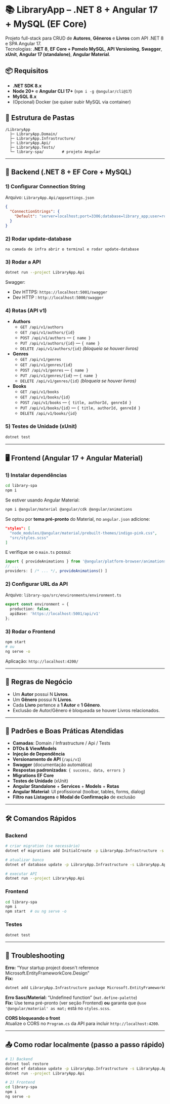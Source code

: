 # 📚 LibraryApp – .NET 8 + Angular 17 + MySQL (EF Core)

Projeto full-stack para CRUD de **Autores**, **Gêneros** e **Livros** com API .NET 8 e SPA Angular 17.  
Tecnologias: **.NET 8**, **EF Core + Pomelo MySQL**, **API Versioning**, **Swagger**, **xUnit**, **Angular 17 (standalone)**, **Angular Material**.

## 📦 Requisitos
- **.NET SDK 8.x**
- **Node 20+** e **Angular CLI 17+** (`npm i -g @angular/cli@17`)
- **MySQL 8.x**
- (Opcional) Docker (se quiser subir MySQL via container)

## 🧭 Estrutura de Pastas
```
/LibraryApp
  ├─ LibraryApp.Domain/
  ├─ LibraryApp.Infrastructure/
  ├─ LibraryApp.Api/
  ├─ LibraryApp.Tests/
  └─ library-spa/        # projeto Angular
```

---

## 🚀 Backend (.NET 8 + EF Core + MySQL)

### 1) Configurar Connection String
Arquivo: `LibraryApp.Api/appsettings.json`
```json
{
  "ConnectionStrings": {
    "Default": "server=localhost;port=3306;database=library_app;user=root;password=YourStrong@Password;TreatTinyAsBoolean=true;"
  }
}
```
### 2) Rodar update-database
```
na camada de infra abrir o terminal e rodar update-database
```

### 3) Rodar a API
```bash
dotnet run --project LibraryApp.Api
```
Swagger:
- Dev HTTPS: `https://localhost:5001/swagger`
- Dev HTTP : `http://localhost:5000/swagger`

### 4) Rotas (API v1)
- **Authors**
  - `GET /api/v1/authors`
  - `GET /api/v1/authors/{id}`
  - `POST /api/v1/authors` — `{ name }`
  - `PUT /api/v1/authors/{id}` — `{ name }`
  - `DELETE /api/v1/authors/{id}` *(bloqueia se houver livros)*
- **Genres**
  - `GET /api/v1/genres`
  - `GET /api/v1/genres/{id}`
  - `POST /api/v1/genres` — `{ name }`
  - `PUT /api/v1/genres/{id}` — `{ name }`
  - `DELETE /api/v1/genres/{id}` *(bloqueia se houver livros)*
- **Books**
  - `GET /api/v1/books`
  - `GET /api/v1/books/{id}`
  - `POST /api/v1/books` — `{ title, authorId, genreId }`
  - `PUT /api/v1/books/{id}` — `{ title, authorId, genreId }`
  - `DELETE /api/v1/books/{id}`

### 5) Testes de Unidade (xUnit)
```bash
dotnet test
```

---

## 🖥️ Frontend (Angular 17 + Angular Material)

### 1) Instalar dependências
```bash
cd library-spa
npm i
```

Se estiver usando Angular Material:
```bash
npm i @angular/material @angular/cdk @angular/animations
```

Se optou por **tema pré-pronto** do Material, no `angular.json` adicione:
```json
"styles": [
  "node_modules/@angular/material/prebuilt-themes/indigo-pink.css",
  "src/styles.scss"
]
```
E verifique se o `main.ts` possui:
```ts
import { provideAnimations } from '@angular/platform-browser/animations';
// ...
providers: [ /* ... */, provideAnimations() ]
```

### 2) Configurar URL da API
Arquivo: `library-spa/src/environments/environment.ts`
```ts
export const environment = {
  production: false,
  apiBase: 'https://localhost:5001/api/v1'
};
```

### 3) Rodar o Frontend
```bash
npm start
# ou
ng serve -o
```
Aplicação: `http://localhost:4200/`

---

## 🧩 Regras de Negócio
- Um **Autor** possui N **Livros**.
- Um **Gênero** possui N **Livros**.
- Cada **Livro** pertence a **1 Autor** e **1 Gênero**.
- Exclusão de Autor/Gênero é bloqueada se houver Livros relacionados.

---

## 🧱 Padrões e Boas Práticas Atendidas
- **Camadas**: Domain / Infrastructure / Api / Tests
- **DTOs & ViewModels**
- **Injeção de Dependência**
- **Versionamento de API** (`/api/v1`)
- **Swagger** (documentação automática)
- **Respostas padronizadas**: `{ success, data, errors }`
- **Migrations EF Core**
- **Testes de Unidade** (xUnit)
- **Angular Standalone** + **Services** + **Models** + **Rotas**
- **Angular Material**: UI profissional (toolbar, tables, forms, dialog)
- **Filtro nas Listagens** e **Modal de Confirmação** de exclusão

---

## 🛠️ Comandos Rápidos

### Backend
```bash
# criar migration (se necessário)
dotnet ef migrations add InitialCreate -p LibraryApp.Infrastructure -s LibraryApp.Api

# atualizar banco
dotnet ef database update -p LibraryApp.Infrastructure -s LibraryApp.Api

# executar API
dotnet run --project LibraryApp.Api
```

### Frontend
```bash
cd library-spa
npm i
npm start  # ou ng serve -o
```

### Testes
```bash
dotnet test
```

---

## 🧪 Troubleshooting

**Erro:** “Your startup project doesn't reference Microsoft.EntityFrameworkCore.Design”  
**Fix:**
```bash
dotnet add LibraryApp.Infrastructure package Microsoft.EntityFrameworkCore.Design --version 8.*
```

**Erro Sass/Material:** “Undefined function” (`mat.define-palette`)  
**Fix:** Use tema pré-pronto (ver seção Frontend) **ou** garanta que `@use '@angular/material' as mat;` está no `styles.scss`.

**CORS bloqueando o front**  
Atualize o CORS no `Program.cs` da API para incluir `http://localhost:4200`.

---

## 📤 Como rodar localmente (passo a passo rápido)

```bash
# 1) Backend
dotnet tool restore
dotnet ef database update -p LibraryApp.Infrastructure -s LibraryApp.Api
dotnet run --project LibraryApp.Api

# 2) Frontend
cd library-spa
npm i
ng serve -o
```
